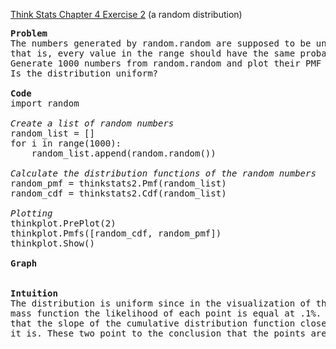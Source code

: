 [Think Stats Chapter 4 Exercise 2](http://greenteapress.com/thinkstats2/html/thinkstats2005.html#toc41) (a random distribution)

<pre>
<b>Problem</b>
The numbers generated by random.random are supposed to be uniform between 0 and 1;
that is, every value in the range should have the same probability.
Generate 1000 numbers from random.random and plot their PMF and CDF. 
Is the distribution uniform?

<b>Code </b>
import random

<i>Create a list of random numbers</i>
random_list = []
for i in range(1000):
    random_list.append(random.random())

<i>Calculate the distribution functions of the random numbers</i>
random_pmf = thinkstats2.Pmf(random_list)
random_cdf = thinkstats2.Cdf(random_list)

<i>Plotting</i>
thinkplot.PrePlot(2)
thinkplot.Pmfs([random_cdf, random_pmf])
thinkplot.Show()

<b>Graph</b>


<b>Intuition </b>
The distribution is uniform since in the visualization of the probability 
mass function the likelihood of each point is equal at .1%. This also means
that the slope of the cumulative distribution function close to zero, which 
it is. These two point to the conclusion that the points are indeed random.  
</pre>
